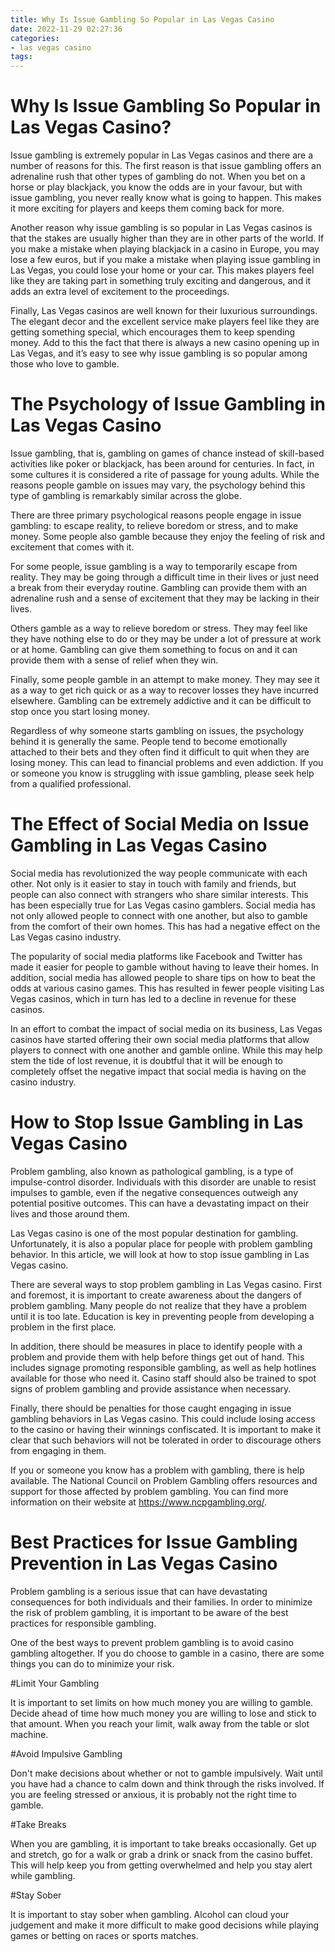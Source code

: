 ```yaml
---
title: Why Is Issue Gambling So Popular in Las Vegas Casino
date: 2022-11-29 02:27:36
categories:
- las vegas casino
tags:
---
```



#  Why Is Issue Gambling So Popular in Las Vegas Casino?

Issue gambling is extremely popular in Las Vegas casinos and there are a number of reasons for this. The first reason is that issue gambling offers an adrenaline rush that other types of gambling do not. When you bet on a horse or play blackjack, you know the odds are in your favour, but with issue gambling, you never really know what is going to happen. This makes it more exciting for players and keeps them coming back for more.

Another reason why issue gambling is so popular in Las Vegas casinos is that the stakes are usually higher than they are in other parts of the world. If you make a mistake when playing blackjack in a casino in Europe, you may lose a few euros, but if you make a mistake when playing issue gambling in Las Vegas, you could lose your home or your car. This makes players feel like they are taking part in something truly exciting and dangerous, and it adds an extra level of excitement to the proceedings.

Finally, Las Vegas casinos are well known for their luxurious surroundings. The elegant decor and the excellent service make players feel like they are getting something special, which encourages them to keep spending money. Add to this the fact that there is always a new casino opening up in Las Vegas, and it’s easy to see why issue gambling is so popular among those who love to gamble.

#  The Psychology of Issue Gambling in Las Vegas Casino

Issue gambling, that is, gambling on games of chance instead of skill-based activities like poker or blackjack, has been around for centuries. In fact, in some cultures it is considered a rite of passage for young adults. While the reasons people gamble on issues may vary, the psychology behind this type of gambling is remarkably similar across the globe.

There are three primary psychological reasons people engage in issue gambling: to escape reality, to relieve boredom or stress, and to make money. Some people also gamble because they enjoy the feeling of risk and excitement that comes with it.

For some people, issue gambling is a way to temporarily escape from reality. They may be going through a difficult time in their lives or just need a break from their everyday routine. Gambling can provide them with an adrenaline rush and a sense of excitement that they may be lacking in their lives.

Others gamble as a way to relieve boredom or stress. They may feel like they have nothing else to do or they may be under a lot of pressure at work or at home. Gambling can give them something to focus on and it can provide them with a sense of relief when they win.

Finally, some people gamble in an attempt to make money. They may see it as a way to get rich quick or as a way to recover losses they have incurred elsewhere. Gambling can be extremely addictive and it can be difficult to stop once you start losing money.

Regardless of why someone starts gambling on issues, the psychology behind it is generally the same. People tend to become emotionally attached to their bets and they often find it difficult to quit when they are losing money. This can lead to financial problems and even addiction. If you or someone you know is struggling with issue gambling, please seek help from a qualified professional.

#  The Effect of Social Media on Issue Gambling in Las Vegas Casino



Social media has revolutionized the way people communicate with each other. Not only is it easier to stay in touch with family and friends, but people can also connect with strangers who share similar interests. This has been especially true for Las Vegas casino gamblers. Social media has not only allowed people to connect with one another, but also to gamble from the comfort of their own homes. This has had a negative effect on the Las Vegas casino industry.

The popularity of social media platforms like Facebook and Twitter has made it easier for people to gamble without having to leave their homes. In addition, social media has allowed people to share tips on how to beat the odds at various casino games. This has resulted in fewer people visiting Las Vegas casinos, which in turn has led to a decline in revenue for these casinos.

In an effort to combat the impact of social media on its business, Las Vegas casinos have started offering their own social media platforms that allow players to connect with one another and gamble online. While this may help stem the tide of lost revenue, it is doubtful that it will be enough to completely offset the negative impact that social media is having on the casino industry.

#  How to Stop Issue Gambling in Las Vegas Casino

Problem gambling, also known as pathological gambling, is a type of impulse-control disorder. Individuals with this disorder are unable to resist impulses to gamble, even if the negative consequences outweigh any potential positive outcomes. This can have a devastating impact on their lives and those around them.

Las Vegas casino is one of the most popular destination for gambling. Unfortunately, it is also a popular place for people with problem gambling behavior. In this article, we will look at how to stop issue gambling in Las Vegas casino.

There are several ways to stop problem gambling in Las Vegas casino. First and foremost, it is important to create awareness about the dangers of problem gambling. Many people do not realize that they have a problem until it is too late. Education is key in preventing people from developing a problem in the first place.

In addition, there should be measures in place to identify people with a problem and provide them with help before things get out of hand. This includes signage promoting responsible gambling, as well as help hotlines available for those who need it. Casino staff should also be trained to spot signs of problem gambling and provide assistance when necessary.

Finally, there should be penalties for those caught engaging in issue gambling behaviors in Las Vegas casino. This could include losing access to the casino or having their winnings confiscated. It is important to make it clear that such behaviors will not be tolerated in order to discourage others from engaging in them.

If you or someone you know has a problem with gambling, there is help available. The National Council on Problem Gambling offers resources and support for those affected by problem gambling. You can find more information on their website at https://www.ncpgambling.org/.

#  Best Practices for Issue Gambling Prevention in Las Vegas Casino

Problem gambling is a serious issue that can have devastating consequences for both individuals and their families. In order to minimize the risk of problem gambling, it is important to be aware of the best practices for responsible gambling.

One of the best ways to prevent problem gambling is to avoid casino gambling altogether. If you do choose to gamble in a casino, there are some things you can do to minimize your risk.

#Limit Your Gambling

It is important to set limits on how much money you are willing to gamble. Decide ahead of time how much money you are willing to lose and stick to that amount. When you reach your limit, walk away from the table or slot machine.

#Avoid Impulsive Gambling

Don't make decisions about whether or not to gamble impulsively. Wait until you have had a chance to calm down and think through the risks involved. If you are feeling stressed or anxious, it is probably not the right time to gamble.

#Take Breaks

When you are gambling, it is important to take breaks occasionally. Get up and stretch, go for a walk or grab a drink or snack from the casino buffet. This will help keep you from getting overwhelmed and help you stay alert while gambling.

#Stay Sober

It is important to stay sober when gambling. Alcohol can cloud your judgement and make it more difficult to make good decisions while playing games or betting on races or sports matches.